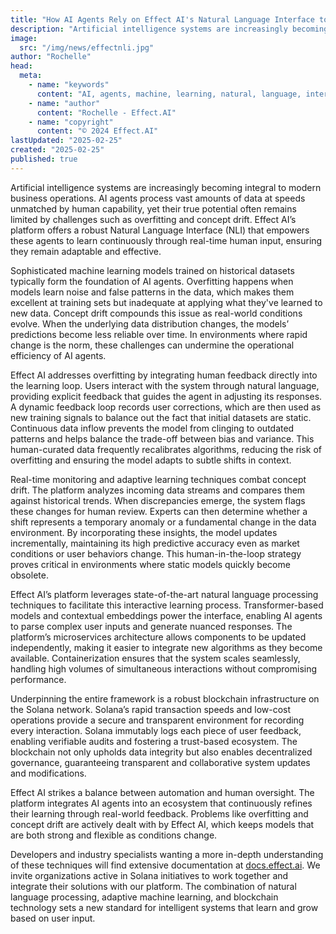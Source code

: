 ```yaml
---
title: "How AI Agents Rely on Effect AI's Natural Language Interface to Evolve"
description: "Artificial intelligence systems are increasingly becoming integral to modern business operations. AI agents process vast amounts of data at speeds unmatched by human capability, yet their true potential often remains limited by challenges such as overfitting and concept drift."
image:
  src: "/img/news/effectnli.jpg"
author: "Rochelle"
head:
  meta:
    - name: "keywords"
      content: "AI, agents, machine, learning, natural, language, interfaces"
    - name: "author"
      content: "Rochelle - Effect.AI"
    - name: "copyright"
      content: "© 2024 Effect.AI"
lastUpdated: "2025-02-25"
created: "2025-02-25"
published: true
---
```


Artificial intelligence systems are increasingly becoming integral to modern business operations. AI agents process vast amounts of data at speeds unmatched by human capability, yet their true potential often remains limited by challenges such as overfitting and concept drift. Effect AI’s platform offers a robust Natural Language Interface (NLI) that empowers these agents to learn continuously through real-time human input, ensuring they remain adaptable and effective.

Sophisticated machine learning models trained on historical datasets typically form the foundation of AI agents. Overfitting happens when models learn noise and false patterns in the data, which makes them excellent at training sets but inadequate at applying what they've learned to new data. Concept drift compounds this issue as real-world conditions evolve. When the underlying data distribution changes, the models’ predictions become less reliable over time. In environments where rapid change is the norm, these challenges can undermine the operational efficiency of AI agents.

Effect AI addresses overfitting by integrating human feedback directly into the learning loop. Users interact with the system through natural language, providing explicit feedback that guides the agent in adjusting its responses. A dynamic feedback loop records user corrections, which are then used as new training signals to balance out the fact that initial datasets are static. Continuous data inflow prevents the model from clinging to outdated patterns and helps balance the trade-off between bias and variance. This human-curated data frequently recalibrates algorithms, reducing the risk of overfitting and ensuring the model adapts to subtle shifts in context.

Real-time monitoring and adaptive learning techniques combat concept drift. The platform analyzes incoming data streams and compares them against historical trends. When discrepancies emerge, the system flags these changes for human review. Experts can then determine whether a shift represents a temporary anomaly or a fundamental change in the data environment. By incorporating these insights, the model updates incrementally, maintaining its high predictive accuracy even as market conditions or user behaviors change. This human-in-the-loop strategy proves critical in environments where static models quickly become obsolete.

Effect AI’s platform leverages state-of-the-art natural language processing techniques to facilitate this interactive learning process. Transformer-based models and contextual embeddings power the interface, enabling AI agents to parse complex user inputs and generate nuanced responses. The platform’s microservices architecture allows components to be updated independently, making it easier to integrate new algorithms as they become available. Containerization ensures that the system scales seamlessly, handling high volumes of simultaneous interactions without compromising performance.

Underpinning the entire framework is a robust blockchain infrastructure on the Solana network. Solana’s rapid transaction speeds and low-cost operations provide a secure and transparent environment for recording every interaction. Solana immutably logs each piece of user feedback, enabling verifiable audits and fostering a trust-based ecosystem. The blockchain not only upholds data integrity but also enables decentralized governance, guaranteeing transparent and collaborative system updates and modifications.

Effect AI strikes a balance between automation and human oversight. The platform integrates AI agents into an ecosystem that continuously refines their learning through real-world feedback. Problems like overfitting and concept drift are actively dealt with by Effect AI, which keeps models that are both strong and flexible as conditions change.

Developers and industry specialists wanting a more in-depth understanding of these techniques will find extensive documentation at [docs.effect.ai](http://docs.effect.ai/). We invite organizations active in Solana initiatives to work together and integrate their solutions with our platform. The combination of natural language processing, adaptive machine learning, and blockchain technology sets a new standard for intelligent systems that learn and grow based on user input.